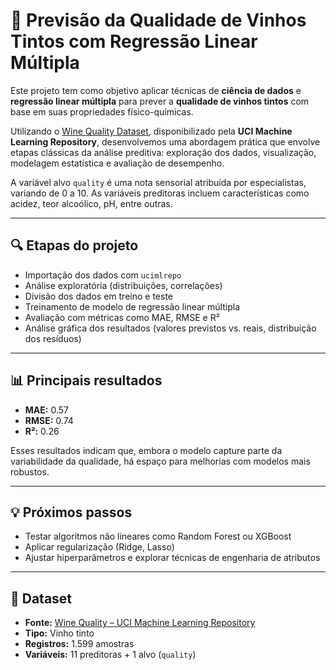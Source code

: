 <h1>🍷 Previsão da Qualidade de Vinhos Tintos com Regressão Linear Múltipla</h1>

<p>
Este projeto tem como objetivo aplicar técnicas de <strong>ciência de dados</strong> e <strong>regressão linear múltipla</strong> para prever a <strong>qualidade de vinhos tintos</strong> com base em suas propriedades físico-químicas.
</p>

<p>
Utilizando o <a href="https://archive.ics.uci.edu/dataset/186/wine+quality" target="_blank">Wine Quality Dataset</a>, disponibilizado pela <strong>UCI Machine Learning Repository</strong>, desenvolvemos uma abordagem prática que envolve etapas clássicas da análise preditiva: exploração dos dados, visualização, modelagem estatística e avaliação de desempenho.
</p>

<p>
A variável alvo <code>quality</code> é uma nota sensorial atribuída por especialistas, variando de 0 a 10. As variáveis preditoras incluem características como acidez, teor alcoólico, pH, entre outras.
</p>

<hr />

<h2>🔍 Etapas do projeto</h2>
<ul>
  <li>Importação dos dados com <code>ucimlrepo</code></li>
  <li>Análise exploratória (distribuições, correlações)</li>
  <li>Divisão dos dados em treino e teste</li>
  <li>Treinamento de modelo de regressão linear múltipla</li>
  <li>Avaliação com métricas como MAE, RMSE e R²</li>
  <li>Análise gráfica dos resultados (valores previstos vs. reais, distribuição dos resíduos)</li>
</ul>

<hr />

<h2>📊 Principais resultados</h2>
<ul>
  <li><strong>MAE:</strong> 0.57</li>
  <li><strong>RMSE:</strong> 0.74</li>
  <li><strong>R²:</strong> 0.26</li>
</ul>

<p>
Esses resultados indicam que, embora o modelo capture parte da variabilidade da qualidade, há espaço para melhorias com modelos mais robustos.
</p>

<hr />

<h2>💡 Próximos passos</h2>
<ul>
  <li>Testar algoritmos não lineares como Random Forest ou XGBoost</li>
  <li>Aplicar regularização (Ridge, Lasso)</li>
  <li>Ajustar hiperparâmetros e explorar técnicas de engenharia de atributos</li>
</ul>

<hr />

<h2>📁 Dataset</h2>
<ul>
  <li><strong>Fonte:</strong> <a href="https://archive.ics.uci.edu/dataset/186/wine+quality" target="_blank">Wine Quality – UCI Machine Learning Repository</a></li>
  <li><strong>Tipo:</strong> Vinho tinto</li>
  <li><strong>Registros:</strong> 1.599 amostras</li>
  <li><strong>Variáveis:</strong> 11 preditoras + 1 alvo (<code>quality</code>)</li>
</ul>
